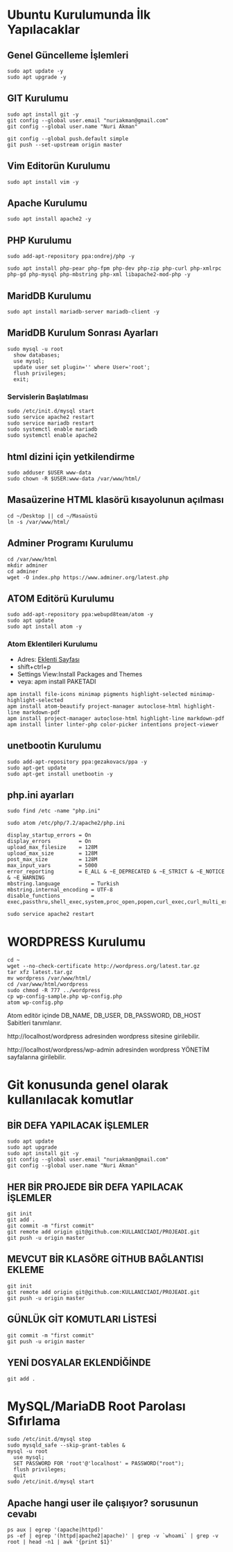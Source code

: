# Ubuntu Kurulumunda İlk Yapılacaklar

## Genel Güncelleme İşlemleri
```
sudo apt update -y
sudo apt upgrade -y
```

## GIT Kurulumu
```
sudo apt install git -y
git config --global user.email "nuriakman@gmail.com"
git config --global user.name "Nuri Akman"

git config --global push.default simple
git push --set-upstream origin master
```

## Vim Editorün Kurulumu
```
sudo apt install vim -y
```

## Apache Kurulumu
```
sudo apt install apache2 -y
```

## PHP Kurulumu
```
sudo add-apt-repository ppa:ondrej/php -y

sudo apt install php-pear php-fpm php-dev php-zip php-curl php-xmlrpc php-gd php-mysql php-mbstring php-xml libapache2-mod-php -y
```

## MaridDB Kurulumu
```
sudo apt install mariadb-server mariadb-client -y
```

## MaridDB Kurulum Sonrası Ayarları
```
sudo mysql -u root
  show databases;
  use mysql;
  update user set plugin='' where User='root';
  flush privileges;
  exit;
```


### Servislerin Başlatılması
```
sudo /etc/init.d/mysql start
sudo service apache2 restart
sudo service mariadb restart
sudo systemctl enable mariadb
sudo systemctl enable apache2
```

## html dizini için yetkilendirme
```
sudo adduser $USER www-data
sudo chown -R $USER:www-data /var/www/html/
```

## Masaüzerine HTML klasörü kısayolunun açılması
```
cd ~/Desktop || cd ~/Masaüstü
ln -s /var/www/html/
```

## Adminer Programı Kurulumu
```
cd /var/www/html
mkdir adminer
cd adminer
wget -O index.php https://www.adminer.org/latest.php
```

## ATOM Editörü Kurulumu
```
sudo add-apt-repository ppa:webupd8team/atom -y
sudo apt update
sudo apt install atom -y
```

### Atom Eklentileri Kurulumu
- Adres: [Eklenti Sayfası](https://atom.io/packages/list?direction=desc&sort=stars)
- shift+ctrl+p
- Settings View:Install Packages and Themes
- veya: apm install PAKETADI

```
apm install file-icons minimap pigments highlight-selected minimap-highlight-selected
apm install atom-beautify project-manager autoclose-html highlight-line markdown-pdf
apm install project-manager autoclose-html highlight-line markdown-pdf
apm install linter linter-php color-picker intentions project-viewer
```



## unetbootin  Kurulumu
```
sudo add-apt-repository ppa:gezakovacs/ppa -y
sudo apt-get update
sudo apt-get install unetbootin -y
```


## php.ini ayarları
```
sudo find /etc -name "php.ini"

sudo atom /etc/php/7.2/apache2/php.ini

display_startup_errors = On
display_errors         = On
upload_max_filesize    = 128M
upload_max_size        = 128M
post_max_size          = 128M
max_input_vars         = 5000
error_reporting        = E_ALL & ~E_DEPRECATED & ~E_STRICT & ~E_NOTICE & ~E_WARNING
mbstring.language          = Turkish
mbstring.internal_encoding = UTF-8
disable_functions          = exec,passthru,shell_exec,system,proc_open,popen,curl_exec,curl_multi_exec,parse_ini_file,show_source

sudo service apache2 restart
```

# WORDPRESS Kurulumu
```
cd ~
wget --no-check-certificate http://wordpress.org/latest.tar.gz
tar xfz latest.tar.gz
mv wordpress /var/www/html/
cd /var/www/html/wordpress
sudo chmod -R 777 ../wordpress
cp wp-config-sample.php wp-config.php
atom wp-config.php
```
Atom editör içinde DB_NAME, DB_USER, DB_PASSWORD, DB_HOST Sabitleri tanımlanır.

http://localhost/wordpress adresinden wordpress sitesine girilebilir.

http://localhost/wordpress/wp-admin adresinden wordpress YÖNETİM sayfalarına girilebilir.


# Git konusunda genel olarak kullanılacak komutlar

## BİR DEFA YAPILACAK İŞLEMLER
```
sudo apt update
sudo apt upgrade
sudo apt install git -y
git config --global user.email "nuriakman@gmail.com"
git config --global user.name "Nuri Akman"
```

## HER BİR PROJEDE BİR DEFA YAPILACAK İŞLEMLER
```
git init
git add .
git commit -m "first commit"
git remote add origin git@github.com:KULLANICIADI/PROJEADI.git
git push -u origin master
```

## MEVCUT BİR KLASÖRE GİTHUB BAĞLANTISI EKLEME
```
git init
git remote add origin git@github.com:KULLANICIADI/PROJEADI.git
git push -u origin master
```

## GÜNLÜK GİT KOMUTLARI LİSTESİ
```
git commit -m "first commit"
git push -u origin master
```

## YENİ DOSYALAR EKLENDİĞİNDE
```
git add .
```

# MySQL/MariaDB Root Parolası Sıfırlama
```
sudo /etc/init.d/mysql stop
sudo mysqld_safe --skip-grant-tables &
mysql -u root
  use mysql;
  SET PASSWORD FOR 'root'@'localhost' = PASSWORD("root");
  flush privileges;
  quit
sudo /etc/init.d/mysql start
```

## Apache hangi user ile çalışıyor? sorusunun cevabı
```
ps aux | egrep '(apache|httpd)'
ps -ef | egrep '(httpd|apache2|apache)' | grep -v `whoami` | grep -v root | head -n1 | awk '{print $1}'
```
